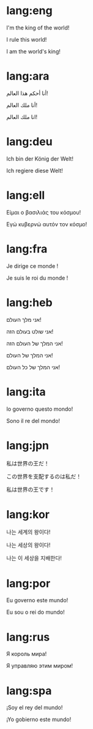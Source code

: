 # lang:eng

I'm the king of the world!

I rule this world!

I am the world's king!

# lang:ara

أنا أحكم هذا العالم!

أنا ملك العالم!

انا ملك العالم!

# lang:deu

Ich bin der König der Welt!

Ich regiere diese Welt!

# lang:ell

Είμαι ο βασιλιάς του κόσμου!

Εγώ κυβερνώ αυτόν τον κόσμο!

# lang:fra

Je dirige ce monde !

Je suis le roi du monde !

# lang:heb

אני מלך העולם!

אני שולט בעולם הזה!

אני המלך של העולם הזה!

אני המלך של העולם!

אני המלך של כל העולם!

# lang:ita

Io governo questo mondo!

Sono il re del mondo!

# lang:jpn

私は世界の王だ！

この世界を支配するのは私だ！

私は世界の王です！

# lang:kor

나는 세계의 왕이다!

나는 세상의 왕이다!

나는 이 세상을 지배한다!

# lang:por

Eu governo este mundo!

Eu sou o rei do mundo!

# lang:rus

Я король мира!

Я управляю этим миром!

# lang:spa

¡Soy el rey del mundo!

¡Yo gobierno este mundo!